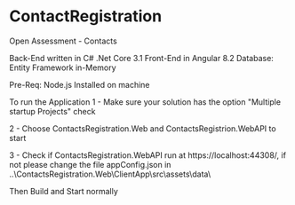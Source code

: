 # ContactRegistration

Open Assessment - Contacts

Back-End written in C# .Net Core 3.1
Front-End in Angular 8.2
Database: Entity Framework in-Memory 

Pre-Req: Node.js Installed on machine

To run the Application
1 - Make sure your solution has the option "Multiple startup Projects" check

2 - Choose ContactsRegistration.Web and ContactsRegistrion.WebAPI to start 

3 - Check if ContactsRegistration.WebAPI run at https://localhost:44308/, if not please change the file appConfig.json in ..\ContactsRegistration.Web\ClientApp\src\assets\data\

Then Build and Start normally

